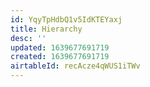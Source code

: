 ```yaml
---
id: YqyTpHdbQ1v5IdKTEYaxj
title: Hierarchy
desc: ''
updated: 1639677691719
created: 1639677691719
airtableId: recAcze4qWUS1iTWv
---
```



